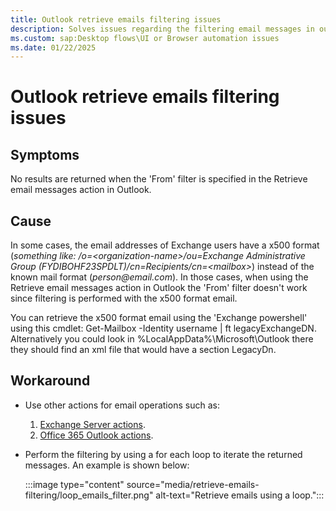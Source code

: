 ```yaml
---
title: Outlook retrieve emails filtering issues
description: Solves issues regarding the filtering email messages in outlook
ms.custom: sap:Desktop flows\UI or Browser automation issues
ms.date: 01/22/2025
---
```


# Outlook retrieve emails filtering issues

## Symptoms

No results are returned when the 'From' filter is specified in the Retrieve email messages action in Outlook.

## Cause

In some cases, the email addresses of Exchange users have a x500 format (_something like: /o\=<organization-name\>/ou=Exchange Administrative Group (FYDIBOHF23SPDLT)/cn=Recipients/cn=\<mailbox\>_) instead of the known mail format (_person@email.com_). In those cases, when using the Retrieve email messages action in Outlook the 'From' filter doesn't work since filtering is performed with the x500 format email.

You can retrieve the x500 format email using the 'Exchange powershell' using this cmdlet:
Get-Mailbox -Identity username | ft legacyExchangeDN.
Alternatively you could look in %LocalAppData%\Microsoft\Outlook there they should find an xml file that would have a section LegacyDn.

## Workaround

- Use other actions for email operations such as:
  1. [Exchange Server actions](/power-automate/desktop-flows/actions-reference/exchange).
  2. [Office 365 Outlook actions](/connectors/office365/#get-emails-(v3)).
  
- Perform the filtering by using a for each loop to iterate the returned messages. An example is shown below:

  :::image type="content" source="media/retrieve-emails-filtering/loop_emails_filter.png" alt-text="Retrieve emails using a loop.":::
